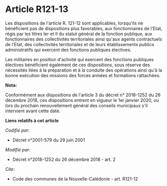 # Article R121-13

Les dispositions de l'article R. 121-12 sont applicables, lorsqu'ils ne bénéficient pas de dispositions plus favorables, aux
fonctionnaires de l'Etat, régis par les titres Ier et II du statut général de la fonction publique, aux fonctionnaires des
collectivités territoriales ainsi qu'aux agents contractuels de l'Etat, des collectivités territoriales et de leurs
établissements publics administratifs qui exercent des fonctions publiques électives. 

Les militaires en position d'activité qui exercent des fonctions publiques électives bénéficient également de ces
dispositions, sous réserve des nécessités liées à la préparation et à la conduite des opérations ainsi qu'à la bonne
exécution des missions des forces armées et formations rattachées.

**Nota:**

Conformément aux dispositions de l'article 3 du décret n° 2018-1252 du 26 décembre 2018, ces dispositions entrent en vigueur
le 1er janvier 2020, ou lors du prochain renouvellement général des conseils municipaux s'il intervient avant cette date.

**Liens relatifs à cet article**

_Codifié par_:

  - Décret n°2001-579 du 29 juin 2001

_Modifié par_:

  - Décret n°2018-1252 du 26 décembre 2018 - art. 2

_Cite_:

  - Code des communes de la Nouvelle-Calédonie - art. R121-12
